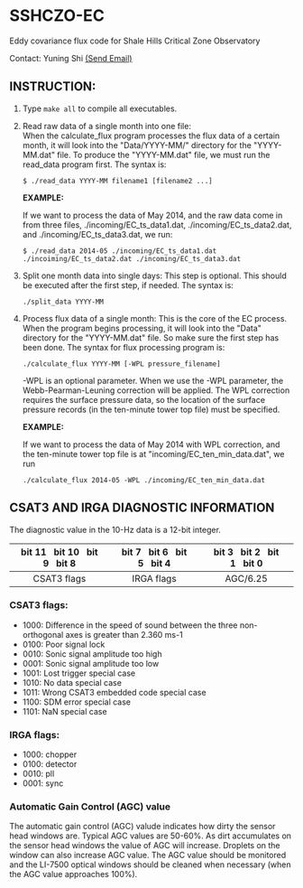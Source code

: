 SSHCZO-EC
=========

Eddy covariance flux code for Shale Hills Critical Zone Observatory

Contact: Yuning Shi [(Send Email)](mailto:yshi@psu.edu)


INSTRUCTION:
------------

1. Type `make all` to compile all executables.

1. Read raw data of a single month into one file:  
   When the calculate_flux program processes the flux data of a certain month, it will look into the "Data/YYYY-MM/" directory for the "YYYY-MM.dat" file.
   To produce the "YYYY-MM.dat" file, we must run the read_data program first.
   The syntax is:

   ~~~shell
   $ ./read_data YYYY-MM filename1 [filename2 ...]
   ~~~

   **EXAMPLE:**

   If we want to process the data of May 2014, and the raw data come in from three files, ./incoming/EC_ts_data1.dat, ./incoming/EC_ts_data2.dat, and ./incoming/EC_ts_data3.dat, we run:

   ~~~
   $ ./read_data 2014-05 ./incoming/EC_ts_data1.dat ./incoiming/EC_ts_data2.dat ./incoming/EC_ts_data3.dat
   ~~~

2. Split one month data into single days:
   This step is optional. This should be executed after the first step, if needed.
   The syntax is:

   ~~~
   ./split_data YYYY-MM
   ~~~

3. Process flux data of a single month:
   This is the core of the EC process.
   When the program begins processing, it will look into the "Data" directory for the "YYYY-MM.dat" file.
   So make sure the first step has been done. The syntax for flux processing program is:

   ~~~
   ./calculate_flux YYYY-MM [-WPL pressure_filename]
   ~~~

   -WPL is an optional parameter.
   When we use the -WPL parameter, the Webb-Pearman-Leuning correction will be applied.
   The WPL correction requires the surface pressure data, so the location of the surface pressure records (in the ten-minute tower top file) must be specified.  

   **EXAMPLE:**

   If we want to process the data of May 2014 with WPL correction, and the ten-minute tower top file is at "incoming/EC_ten_min_data.dat", we run
   ~~~
   ./calculate_flux 2014-05 -WPL ./incoming/EC_ten_min_data.dat
   ~~~

CSAT3 AND IRGA DIAGNOSTIC INFORMATION
-------------------------------------

The diagnostic value in the 10-Hz data is a 12-bit integer.

bit 11&nbsp;&nbsp;&nbsp;bit 10&nbsp;&nbsp;&nbsp;bit 9&nbsp;&nbsp;&nbsp;bit 8|bit 7&nbsp;&nbsp;&nbsp;bit 6&nbsp;&nbsp;&nbsp;bit 5&nbsp;&nbsp;&nbsp;bit 4|bit 3&nbsp;&nbsp;&nbsp;bit 2&nbsp;&nbsp;&nbsp;bit 1&nbsp;&nbsp;&nbsp;bit 0
:--------------------------:|:------------------------:|:------------------------:
CSAT3 flags|IRGA flags|AGC/6.25


### CSAT3 flags:

* 1000: Difference in the speed of sound between the three non-orthogonal axes is greater than 2.360 ms-1
* 0100: Poor signal lock
* 0010: Sonic signal amplitude too high
* 0001: Sonic signal amplitude too low
* 1001: Lost trigger special case
* 1010: No data special case
* 1011: Wrong CSAT3 embedded code special case
* 1100: SDM error special case
* 1101: NaN special case

### IRGA flags:

* 1000: chopper
* 0100: detector
* 0010: pll
* 0001: sync

### Automatic Gain Control (AGC) value
The automatic gain control (AGC) valude indicates how dirty the sensor head windows are.
Typical AGC values are 50-60%.
As dirt accumulates on the sensor head windows the value of AGC will increase.
Droplets on the window can also increase AGC value.
The AGC value should be monitored and the LI-7500 optical windows should be cleaned when necessary (when the AGC value approaches 100%).
